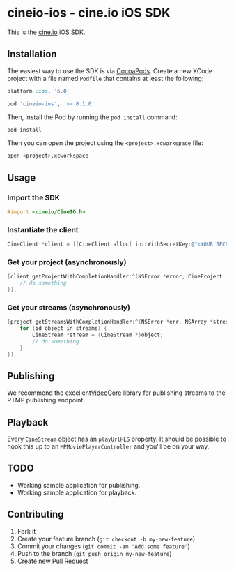 # cineio-ios - cine.io iOS SDK

This is the [cine.io][cineio] iOS SDK.

## Installation

The easiest way to use the SDK is via [CocoaPods][cocoapods]. Create a new XCode project with a file named `Podfile` that contains at least the following:

```ruby
platform :ios, '6.0'

pod 'cineio-ios', '~> 0.1.0'
```

Then, install the Pod by running the `pod install` command:

```bash
pod install
```

Then you can open the project using the `<project>.xcworkspace` file:

```bash
open <project>.xcworkspace
```

## Usage

### Import the SDK

```objective-c
#import <cineio/CineIO.h>
```

### Instantiate the client

```objective-c
CineClient *client = [[CineClient alloc] initWithSecretKey:@"<YOUR SECRET>"];
```

### Get your project (asynchronously)

```objective-c
[client getProjectWithCompletionHandler:^(NSError *error, CineProject *project) {
    // do something
}];
```

### Get your streams (asynchronously)

```objective-c
[project getStreamsWithCompletionHandler:^(NSError *err, NSArray *streams) {
    for (id object in streams) {
        CineStream *stream = (CineStream *)object;
        // do something
    }
}];
```

## Publishing

We recommend the excellent[VideoCore][VideoCore] library for publishing streams to the RTMP publishing endpoint.


## Playback

Every `CineStream` object has an `playUrlHLS` property. It should be possible to hook this up to an `MPMoviePlayerController` and you'll be on your way.


## TODO

- Working sample application for publishing.
- Working sample application for playback.


## Contributing

1. Fork it
2. Create your feature branch (`git checkout -b my-new-feature`)
3. Commit your changes (`git commit -am 'Add some feature'`)
4. Push to the branch (`git push origin my-new-feature`)
5. Create new Pull Request


<!-- external links -->

[cineio]:https://www.cine.io/
[cocoapods]:http://cocoapods.org/
[VideoCore]:https://github.com/jamesghurley/VideoCore
